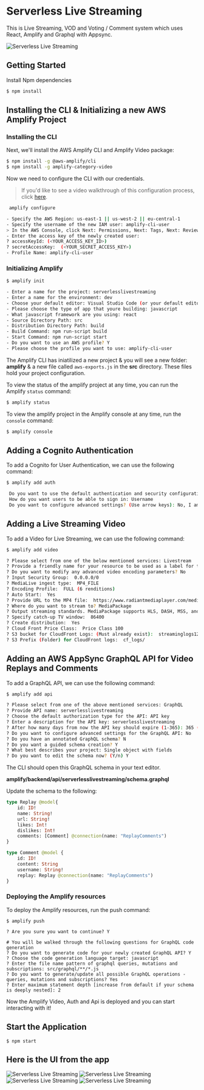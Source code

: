 # Serverless Live Streaming
This is Live Streaming, VOD and Voting / Comment system which uses React, Amplify and Graphql with Appsync.

![Serverless Live Streaming](images/ServerlessLiveStreaming.png)

## Getting Started 
Install Npm dependencies

```bash
$ npm install

```

## Installing the CLI & Initializing a new AWS Amplify Project

### Installing the CLI

Next, we'll install the AWS Amplify CLI and Amplify Video package:

```bash
$ npm install -g @aws-amplify/cli
$ npm install -g amplify-category-video 
```

Now we need to configure the CLI with our credentials.

> If you'd like to see a video walkthrough of this configuration process, click [here](https://www.youtube.com/watch?v=fWbM5DLh25U).

```sh
 amplify configure

- Specify the AWS Region: us-east-1 || us-west-2 || eu-central-1
- Specify the username of the new IAM user: amplify-cli-user
> In the AWS Console, click Next: Permissions, Next: Tags, Next: Review, & Create User to create the new IAM user. Then, return to the command line & press Enter.
- Enter the access key of the newly created user:   
? accessKeyId: (<YOUR_ACCESS_KEY_ID>)  
? secretAccessKey:  (<YOUR_SECRET_ACCESS_KEY>)
- Profile Name: amplify-cli-user
```

### Initializing Amplify

```bash
$ amplify init

- Enter a name for the project: serverlesslivestreaming
- Enter a name for the environment: dev
- Choose your default editor: Visual Studio Code (or your default editor)
- Please choose the type of app that youre building: javascript
- What javascript framework are you using: react
- Source Directory Path: src
- Distribution Directory Path: build
- Build Command: npm run-script build
- Start Command: npm run-script start
- Do you want to use an AWS profile? Y
- Please choose the profile you want to use: amplify-cli-user
```

The Amplify CLI has iniatilized a new project & you will see a new folder: __amplify__ & a new file called `aws-exports.js` in the __src__ directory. These files hold your project configuration.

To view the status of the amplify project at any time, you can run the Amplify `status` command:

```sh
$ amplify status
```

To view the amplify project in the Amplify console at any time, run the `console` command:

```sh
$ amplify console
```

## Adding a Cognito Authentication

To add a Cognito for User Authentication, we can use the following command:

```sh
$ amplify add auth

 Do you want to use the default authentication and security configuration:  Default configuration
 How do you want users to be able to sign in: Username
 Do you want to configure advanced settings? (Use arrow keys): No, I am done

```

## Adding a Live Streaming Video

To add a Video for Live Streaming, we can use the following command:

```sh
$ amplify add video

? Please select from one of the below mentioned services: Livestream
? Provide a friendly name for your resource to be used as a label for this category in the project: serverlesslivestreaming
? Do you want to modify any advanced video encoding parameters? No
? Input Security Group:  0.0.0.0/0
? MediaLive ingest type:  MP4_FILE
? Encoding Profile:  FULL (6 renditions)
? Auto Start:  Yes
? Provide URL to the MP4 file:  https://www.radiantmediaplayer.com/media/bbb-360p.mp4
? Where do you want to stream to? MediaPackage
? Output streaming standards. MediaPackage supports HLS, DASH, MSS, and/or CMAF:  HLS
? Specify catch-up TV window:  86400
? Create distribution:  Yes
? Cloud Front Price Class:  Price Class 100
? S3 bucket for CloudFront Logs: (Must already exist):  streaminglogs1234
? S3 Prefix (Folder) for CloudFront logs:  cf_logs/
```

## Adding an AWS AppSync GraphQL API for Video Replays and  Comments

To add a GraphQL API, we can use the following command:

```sh
$ amplify add api

? Please select from one of the above mentioned services: GraphQL
? Provide API name: serverlesslivestreaming
? Choose the default authorization type for the API: API key
? Enter a description for the API key: serverlesslivestreaming
? After how many days from now the API key should expire (1-365): 365 (or your preferred expiration)
? Do you want to configure advanced settings for the GraphQL API: No
? Do you have an annotated GraphQL schema? N 
? Do you want a guided schema creation? Y
? What best describes your project: Single object with fields
? Do you want to edit the schema now? (Y/n) Y
```

The CLI should open this GraphQL schema in your text editor.

__amplify/backend/api/serverlesslivestreaming/schema.graphql__

Update the schema to the following:   

```graphql
type Replay @model{
    id: ID!
    name: String!
    url: String!
    likes: Int!
    dislikes: Int!
    comments: [Comment] @connection(name: "ReplayComments")
}

type Comment @model {
    id: ID!
    content: String
    username: String!
    replay: Replay @connection(name: "ReplayComments")
}
```

### Deploying the Amplify resources

To deploy the Amplify resources, run the push command:

```
$ amplify push

? Are you sure you want to continue? Y

# You will be walked through the following questions for GraphQL code generation
? Do you want to generate code for your newly created GraphQL API? Y
? Choose the code generation language target: javascript
? Enter the file name pattern of graphql queries, mutations and subscriptions: src/graphql/**/*.js
? Do you want to generate/update all possible GraphQL operations - queries, mutations and subscriptions? Yes
? Enter maximum statement depth [increase from default if your schema is deeply nested]: 2
```

Now the Amplify Video, Auth and Api is deployed and you can start interacting with it!


## Start the Application
```
$ npm start
```

## Here is the UI from the app

![Serverless Live Streaming](images/livepage.png)
![Serverless Live Streaming](images/replays.png)
![Serverless Live Streaming](images/replay.png)
![Serverless Live Streaming](images/clipauth.png)



